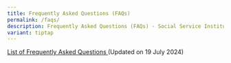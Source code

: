 ```yaml
---
title: Frequently Asked Questions (FAQs)
permalink: /faqs/
description: Frequently Asked Questions (FAQs) - Social Service Institute
variant: tiptap
---
```

<p><a href="/files/ssi_faq.pdf" rel="noopener noreferrer nofollow" target="_blank">List of Frequently Asked Questions </a>(Updated
on 19 July 2024)</p>